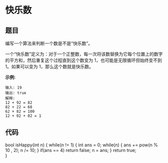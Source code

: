 # 快乐数

## 题目

编写一个算法来判断一个数是不是“快乐数”。

  

一个“快乐数”定义为：对于一个正整数，每一次将该数替换为它每个位置上的数字的平方和，然后重复这个过程直到这个数变为 1，也可能是无限循环但始终变不到 1。如果可以变为 1，那么这个数就是快乐数。

  

**示例:** 

  

```
输入: 19
输出: true
解释: 
12 + 92 = 82
82 + 22 = 68
62 + 82 = 100
12 + 02 + 02 = 1
```

## 代码

bool isHappy(int n) {
    while(n != 1)
    {
        int ans = 0;
        while(n)
        {
            ans += pow(n % 10 , 2);
            n /= 10;
        }
        if(ans == 4)
            return false;
        n = ans;
    }
    return true;   
}

